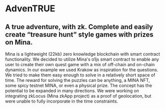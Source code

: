 # AdvenTRUE
## A true adventure, with zk. Complete and easily create “treasure hunt” style games with prizes on Mina. 
Mina is a lightweight (22kb) zero knowledge blockchain with smart contract functionality. We decided to utilize Mina's o1js smart contract to enable any user to create their own quest game with a mix of off-chain and on-chain dynamics.
In our example we used Krakow as inspiration for the questions. We tried to make them easy enough to solve in a relatively short space of time. The reward for solving the puzzles can be anything, a MINA NFT, some spicy testnet MINA, or even a physical prize.
The concept has the potential to be expanded in many directions. We were working on integrating zkLocus (Mina zkApp project) as a proof of geolocation, but were unable to fully incorporate in the time constraints.

